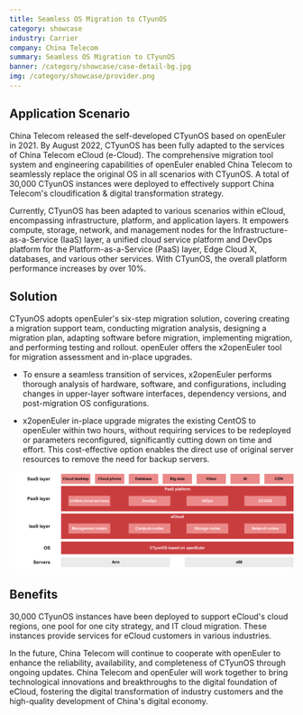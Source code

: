 ```yaml
---
title: Seamless OS Migration to CTyunOS
category: showcase
industry: Carrier
company: China Telecom
summary: Seamless OS Migration to CTyunOS
banner: /category/showcase/case-detail-bg.jpg
img: /category/showcase/provider.png
---
```


## Application Scenario

China Telecom released the self-developed CTyunOS based on openEuler in 2021. By August 2022, CTyunOS has been fully adapted to the services of China Telecom eCloud (e-Cloud). The comprehensive migration tool system and engineering capabilities of openEuler enabled China Telecom to seamlessly replace the original OS in all scenarios with CTyunOS. A total of 30,000 CTyunOS instances were deployed to effectively support China Telecom's cloudification & digital transformation strategy.

Currently, CTyunOS has been adapted to various scenarios within eCloud, encompassing infrastructure, platform, and application layers. It empowers compute, storage, network, and management nodes for the Infrastructure-as-a-Service (IaaS) layer, a unified cloud service platform and DevOps platform for the Platform-as-a-Service (PaaS) layer, Edge Cloud X, databases, and various other services. With CTyunOS, the overall platform performance increases by over 10%.

## Solution

CTyunOS adopts openEuler's six-step migration solution, covering creating a migration support team, conducting migration analysis, designing a migration plan, adapting software before migration, implementing migration, and performing testing and rollout. openEuler offers the x2openEuler tool for migration assessment and in-place upgrades.

- To ensure a seamless transition of services, x2openEuler performs thorough analysis of hardware, software, and configurations, including changes in upper-layer software interfaces, dependency versions, and post-migration OS configurations.

- x2openEuler in-place upgrade migrates the existing CentOS to openEuler within two hours, without requiring services to be redeployed or parameters reconfigured, significantly cutting down on time and effort. This cost-effective option enables the direct use of original server resources to remove the need for backup servers.

<img src="./media/image1.png" width="1000" >

## Benefits

30,000 CTyunOS instances have been deployed to support eCloud's cloud regions, one pool for one city strategy, and IT cloud migration. These instances provide services for eCloud customers in various industries.

In the future, China Telecom will continue to cooperate with openEuler to enhance the reliability, availability, and completeness of CTyunOS through ongoing updates. China Telecom and openEuler will work together to bring technological innovations and breakthroughs to the digital foundation of eCloud, fostering the digital transformation of industry customers and the high-quality development of China's digital economy.
